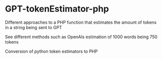 # GPT-tokenEstimator-php

Different approaches to a PHP function that estimates the amount of tokens in a string being sent to GPT

See different methods such as
OpenAIs estimation of 1000 words being 750 tokens

Conversion of python token estimators to PHP
